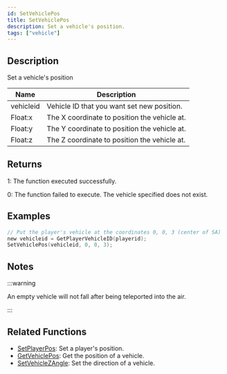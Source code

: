 ```yaml
---
id: SetVehiclePos
title: SetVehiclePos
description: Set a vehicle's position.
tags: ["vehicle"]
---
```


## Description

Set a vehicle's position

| Name      | Description                                  |
| --------- | -------------------------------------------- |
| vehicleid | Vehicle ID that you want set new position.   |
| Float:x   | The X coordinate to position the vehicle at. |
| Float:y   | The Y coordinate to position the vehicle at. |
| Float:z   | The Z coordinate to position the vehicle at. |

## Returns

1: The function executed successfully.

0: The function failed to execute. The vehicle specified does not exist.

## Examples

```c
// Put the player's vehicle at the coordinates 0, 0, 3 (center of SA)
new vehicleid = GetPlayerVehicleID(playerid);
SetVehiclePos(vehicleid, 0, 0, 3);
```

## Notes

:::warning

An empty vehicle will not fall after being teleported into the air.

:::

## Related Functions

- [SetPlayerPos](../functions/SetPlayerPos.md): Set a player's position.
- [GetVehiclePos](../functions/GetVehiclePos.md): Get the position of a vehicle.
- [SetVehicleZAngle](../functions/SetVehicleZAngle.md): Set the direction of a vehicle.

